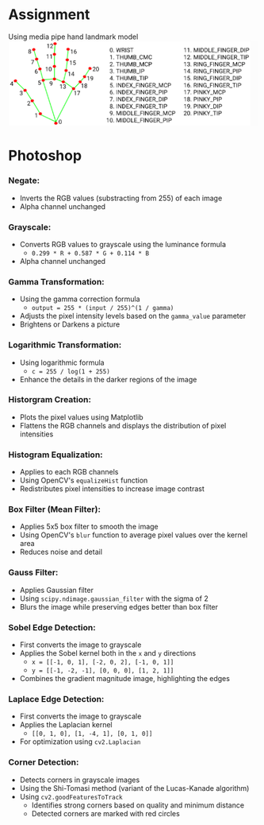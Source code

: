 # Assignment

Using media pipe hand landmark model
![img.png](Resources/img.png)
# Photoshop

### Negate:
+ Inverts the RGB values (substracting from 255) of each image
+ Alpha channel unchanged

### Grayscale:
+ Converts RGB values to grayscale using the luminance formula
    + `0.299 * R + 0.587 * G + 0.114 * B`
+ Alpha channel unchanged

### Gamma Transformation:
+ Using the gamma correction formula
    + `output = 255 * (input / 255)^(1 / gamma)`
+ Adjusts the pixel intensity levels based on the `gamma_value` parameter
+ Brightens or Darkens a picture

### Logarithmic Transformation:
+ Using logarithmic formula
    + `c = 255 / log(1 + 255)`
+ Enhance the details in the darker regions of the image

### Historgram Creation:
+ Plots the pixel values using Matplotlib
+ Flattens the RGB channels and displays the distribution of pixel intensities

### Histogram Equalization:
+ Applies to each RGB channels
+ Using OpenCV's `equalizeHist` function
+ Redistributes pixel intensities to increase image contrast

### Box Filter (Mean Filter):
+ Applies 5x5 box filter to smooth the image
+ Using OpenCV's `blur` function to average pixel values over the kernel area
+ Reduces noise and detail

### Gauss Filter:
+ Applies Gaussian filter
+ Using `scipy.ndimage.gaussian_filter` with the sigma of 2
+ Blurs the image while preserving edges better than box filter

### Sobel Edge Detection:
+ First converts the image to grayscale 
+ Applies the Sobel kernel both in the `x` and `y` directions
    + `x = [[-1, 0, 1], [-2, 0, 2], [-1, 0, 1]]`
    + `y = [[-1, -2, -1], [0, 0, 0], [1, 2, 1]]`
+ Combines the gradient magnitude image, highlighting the edges

### Laplace Edge Detection:
+ First converts the image to grayscale
+ Applies the Laplacian kernel
    + `[[0, 1, 0], [1, -4, 1], [0, 1, 0]]`
+ For optimization using `cv2.Laplacian`

### Corner Detection:
+ Detects corners in grayscale images
+ Using the Shi-Tomasi method (variant of the Lucas-Kanade algorithm)
+ Using `cv2.goodFeaturesToTrack`
    + Identifies strong corners based on quality and minimum distance
    + Detected corners are marked with red circles
